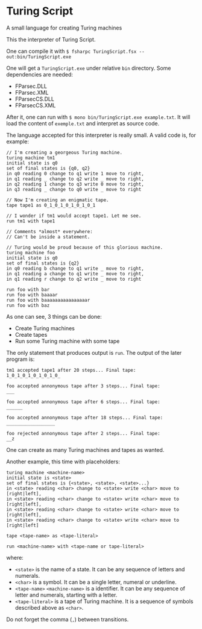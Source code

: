 # Turing Script
A small language for creating Turing machines

This the interpreter of Turing Script.

One can compile it with
`$ fsharpc TuringScript.fsx --out:bin/TuringScript.exe`

One will get a `TuringScript.exe` under relative `bin` directory. Some dependencies are needed:
* FParsec.DLL
* FParsec.XML
* FParsecCS.DLL
* FParsecCS.XML

After it, one can run with 
`$ mono bin/TuringScript.exe example.txt`. 
It will load the content of `exemple.txt` and interpret as source code.

The language accepted for this interpreter is really small. A valid code is, for example:

```
// I'm creating a georgeous Turing machine.
turing machine tm1
initial state is q0
set of final states is {q0, q2}
in q0 reading 0 change to q1 write 1 move to right,
in q1 reading _ change to q2 write _ move to right,
in q2 reading 1 change to q3 write 0 move to right,
in q3 reading _ change to q0 write _ move to right

// Now I'm creating an enigmatic tape.
tape tape1 as 0_1_0_1_0_1_0_1_0_1

// I wonder if tm1 would accept tape1. Let me see.
run tm1 with tape1

// Comments *almost* everywhere:
// Can't be inside a statement.

// Turing would be proud because of this glorious machine.
turing machine foo
initial state is q0
set of final states is {q2}
in q0 reading b change to q1 write _ move to right,
in q1 reading a change to q1 write _ move to right,
in q1 reading r change to q2 write _ move to right

run foo with bar
run foo with baaaar
run foo with baaaaaaaaaaaaaaaar
run foo with baz
```

As one can see, 3 things can be done:
* Create Turing machines
* Create tapes
* Run some Turing machine with some tape

The only statement that produces output is `run`. The output of the later program is:
```
tm1 accepted tape1 after 20 steps... Final tape:
1_0_1_0_1_0_1_0_1_0_

foo accepted annonymous tape after 3 steps... Final tape:
___

foo accepted annonymous tape after 6 steps... Final tape:
______

foo accepted annonymous tape after 18 steps... Final tape:
__________________

foo rejected annonymous tape after 2 steps... Final tape:
__z
```

One can create as many Turing machines and tapes as wanted.

Another example, this time with placeholders:

```
turing machine <machine-name>
initial state is <state>
set of final states is {<state>, <state>, <state>...}
in <state> reading <char> change to <state> write <char> move to [right|left],
in <state> reading <char> change to <state> write <char> move to [right|left],
in <state> reading <char> change to <state> write <char> move to [right|left],
in <state> reading <char> change to <state> write <char> move to [right|left]

tape <tape-name> as <tape-literal>

run <machine-name> with <tape-name or tape-literal>
```

where:

* `<state>` is the name of a state. It can be any sequence of letters and numerals.
* `<char>` is a symbol. It can be a single letter, numeral or underline.
* `<tape-name>` `<machine-name>` is a identifier. It can be any sequence of letter and numerals, starting with a letter.
* `<tape-literal>` is a tape of Turing machine. It is a sequence of symbols described above as `<char>`.

Do not forget the comma (`,`) between transitions.
